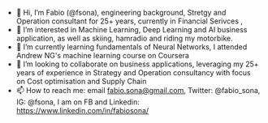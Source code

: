 - 👋 Hi, I’m Fabio (@fsona), engineering background, Stretgy and Operation consultant for 25+ years, currently in Financial Serivces , 
- 👀 I’m interested in Machine Learning, Deep Learning and AI business application, as well as skiing, hamradio and riding my motorbike.
- 🌱 I’m currently learning fundamentals of Neural Networks, I attended Andrew NG's machine learning course on Coursera
- 💞️ I’m looking to collaborate on business applications, leveraging my 25+ years of experience in Strategy and Operation consultancy with focus on Cost optimisation and Supply Chain
- 📫 How to reach me: email fabio.sona@gmail.com, Twitter: @fabio_sona, IG: @fsona, I am on FB and Linkedin: https://www.linkedin.com/in/fabiosona/

<!---
fsona/fsona is a ✨ special ✨ repository because its `README.md` (this file) appears on your GitHub profile.
You can click the Preview link to take a look at your changes.
--->
